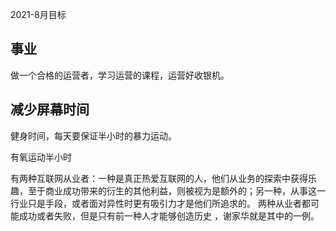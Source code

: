 2021-8月目标

## 事业
做一个合格的运营者，学习运营的课程，运营好收银机。

## 减少屏幕时间
健身时间，每天要保证半小时的暴力运动。

有氧运动半小时



有两种互联网从业者：一种是真正热爱互联网的人，他们从业务的探索中获得乐趣，至于商业成功带来的衍生的其他利益，则被视为是额外的；另一种，从事这一行业只是手段，或者面对异性时更有吸引力才是他们所追求的。
两种从业者都可能成功或者失败，但是只有前一种人才能够创造历史 ，谢家华就是其中的一例。
